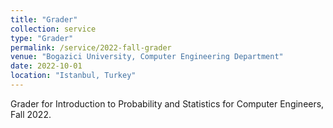 ```yaml
---
title: "Grader"
collection: service
type: "Grader"
permalink: /service/2022-fall-grader
venue: "Bogazici University, Computer Engineering Department"
date: 2022-10-01
location: "Istanbul, Turkey"
---
```


Grader for Introduction to Probability and Statistics for Computer Engineers, Fall 2022.